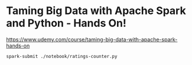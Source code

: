 # Taming Big Data with Apache Spark and Python - Hands On!

https://www.udemy.com/course/taming-big-data-with-apache-spark-hands-on

```sh
spark-submit ./notebook/ratings-counter.py
```
